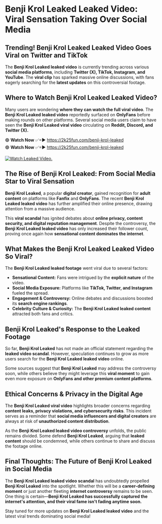# Benji Krol Leaked Leaked Video: Viral Sensation Taking Over Social Media

## **Trending! Benji Krol Leaked Leaked Video Goes Viral on Twitter and TikTok**
The **Benji Krol Leaked leaked video** is currently trending across various **social media platforms**, including **Twitter (X), TikTok, Instagram, and YouTube**. The **viral clip** has sparked massive online discussions, with fans eagerly searching for the **latest updates** on this controversial footage.

## **Where to Watch Benji Krol Leaked Leaked Video?**
Many users are wondering **where they can watch the full viral video**. The **Benji Krol Leaked leaked video** reportedly surfaced on **OnlyFans** before making rounds on other platforms. Several social media users claim to have seen the **Benji Krol Leaked viral video** circulating on **Reddit, Discord, and Twitter (X).**

🟢 **Watch Now** ✅=► https://2k25fun.com/benji-krol-leaked  
🟢 **Watch Now** ✅=► https://2k25fun.com/benji-krol-leaked  

[![Watch Leaked Video.](https://miro.medium.com/v2/resize:fit:828/format:webp/1*cilzJN44JGOrTw9NJCrNHA.gif "Watch Leaked Video")](https://2k25fun.com/benji-krol-leaked)

## **The Rise of Benji Krol Leaked: From Social Media Star to Viral Sensation**
**Benji Krol Leaked**, a popular **digital creator**, gained recognition for **adult content** on platforms like **Fanfix** and **OnlyFans**. The recent **Benji Krol Leaked leaked video** has further amplified their online presence, drawing attention from a massive audience.

This **viral scandal** has ignited debates about **online privacy, content security, and digital reputation management**. Despite the controversy, the **Benji Krol Leaked leaked video** has only increased their follower count, proving once again how **sensational content dominates the internet**.

## **What Makes the Benji Krol Leaked Leaked Video So Viral?**
The **Benji Krol Leaked leaked footage** went viral due to several factors:
- **Sensational Content:** Fans were intrigued by the **explicit nature** of the video.
- **Social Media Exposure:** Platforms like **TikTok, Twitter, and Instagram** fueled the spread.
- **Engagement & Controversy:** Online debates and discussions boosted its **search engine rankings**.
- **Celebrity Culture & Curiosity:** The **Benji Krol Leaked leaked content** attracted both fans and critics.

## **Benji Krol Leaked's Response to the Leaked Footage**
So far, **Benji Krol Leaked** has not made an official statement regarding the **leaked video scandal**. However, speculation continues to grow as more users search for the **Benji Krol Leaked leaked video** online.

Some sources suggest that **Benji Krol Leaked** may address the controversy soon, while others believe they might leverage this **viral moment** to gain even more exposure on **OnlyFans and other premium content platforms**.

## **Ethical Concerns & Privacy in the Digital Age**
The **Benji Krol Leaked viral video** highlights broader concerns regarding **content leaks, privacy violations, and cybersecurity risks**. This incident serves as a reminder that **social media influencers and digital creators** are always at risk of **unauthorized content distribution**.

As the **Benji Krol Leaked leaked video controversy** unfolds, the public remains divided. Some defend **Benji Krol Leaked**, arguing that **leaked content** should be condemned, while others continue to share and discuss the footage online.

## **Final Thoughts: The Future of Benji Krol Leaked in Social Media**
The **Benji Krol Leaked leaked video scandal** has undoubtedly propelled **Benji Krol Leaked** into the spotlight. Whether this will be a **career-defining moment** or just another fleeting **internet controversy** remains to be seen. One thing is certain—**Benji Krol Leaked has successfully captured the internet's attention, and their viral fame isn't fading anytime soon.**

Stay tuned for more updates on **Benji Krol Leaked leaked video** and the latest viral trends dominating social media!